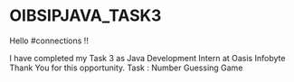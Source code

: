 # OIBSIPJAVA_TASK3
Hello #connections !!

I have completed my Task 3 as Java Development Intern at Oasis Infobyte Thank You for this opportunity.
Task : Number Guessing Game

